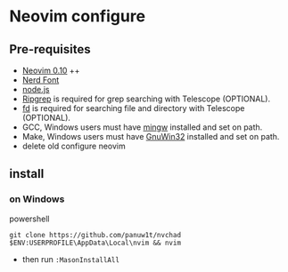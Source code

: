# Neovim configure
## Pre-requisites
* [Neovim 0.10](https://github.com/sharkdp/fd) ++
* [Nerd Font ](https://www.nerdfonts.com/)
* [node.js](https://nodejs.org/en)
* [Ripgrep](https://github.com/BurntSushi/ripgrep) is required for grep searching with Telescope (OPTIONAL).
* [fd](https://github.com/sharkdp/fd) is required for searching file and directory with Telescope (OPTIONAL).
* GCC, Windows users must have [mingw](https://www.mingw-w64.org/downloads/) installed and set on path.
* Make, Windows users must have [GnuWin32](https://sourceforge.net/projects/gnuwin32/) installed and set on path.
* delete old configure neovim

## install
### on Windows
powershell
```
git clone https://github.com/panuw1t/nvchad $ENV:USERPROFILE\AppData\Local\nvim && nvim
```
* then run `:MasonInstallAll`
